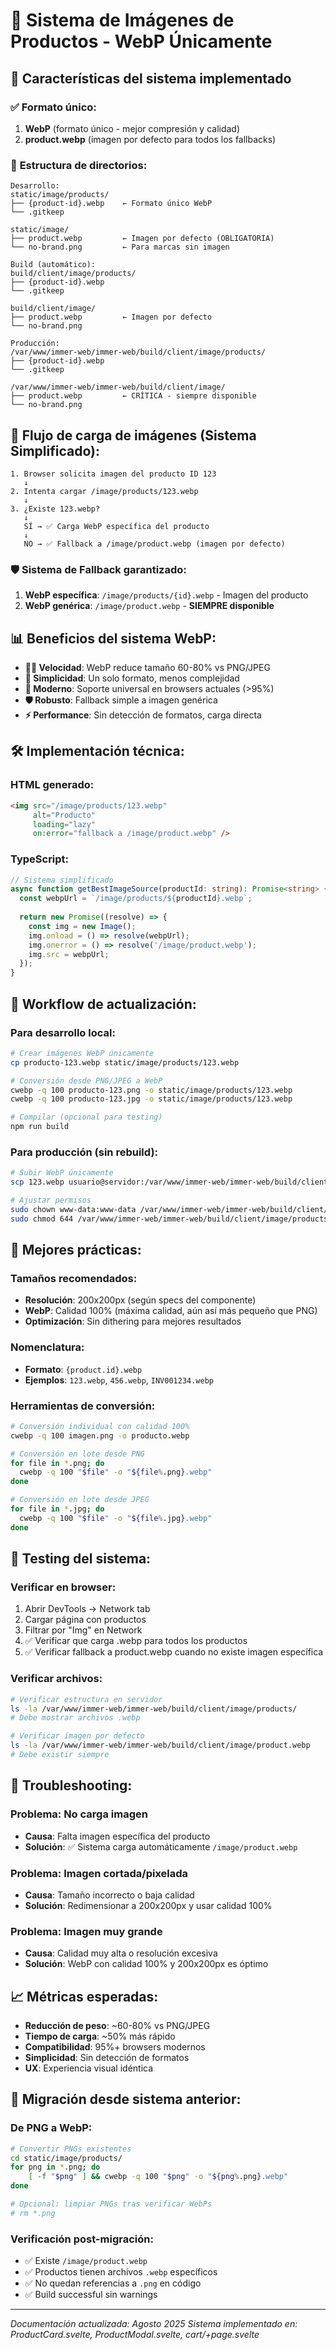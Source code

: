 # 📸 Sistema de Imágenes de Productos - WebP Únicamente

## 🚀 Características del sistema implementado

### ✅ **Formato único:**
1. **WebP** (formato único - mejor compresión y calidad)
2. **product.webp** (imagen por defecto para todos los fallbacks)

### 📂 **Estructura de directorios:**

```
Desarrollo:
static/image/products/
├── {product-id}.webp    ← Formato único WebP
└── .gitkeep

static/image/
├── product.webp         ← Imagen por defecto (OBLIGATORIA)
└── no-brand.png         ← Para marcas sin imagen

Build (automático):
build/client/image/products/
├── {product-id}.webp
└── .gitkeep

build/client/image/
├── product.webp         ← Imagen por defecto
└── no-brand.png

Producción:
/var/www/immer-web/immer-web/build/client/image/products/
├── {product-id}.webp
└── .gitkeep

/var/www/immer-web/immer-web/build/client/image/
├── product.webp         ← CRÍTICA - siempre disponible
└── no-brand.png
```

## 🔄 **Flujo de carga de imágenes (Sistema Simplificado):**

```
1. Browser solicita imagen del producto ID 123
   ↓
2. Intenta cargar /image/products/123.webp
   ↓
3. ¿Existe 123.webp?
   ↓
   SÍ → ✅ Carga WebP específica del producto
   ↓
   NO → ✅ Fallback a /image/product.webp (imagen por defecto)
```

### 🛡️ **Sistema de Fallback garantizado:**

1. **WebP específica**: `/image/products/{id}.webp` - Imagen del producto
2. **WebP genérica**: `/image/product.webp` - **SIEMPRE disponible**

## 📊 **Beneficios del sistema WebP:**

- **🏃‍♂️ Velocidad**: WebP reduce tamaño 60-80% vs PNG/JPEG
- **🎯 Simplicidad**: Un solo formato, menos complejidad
- **📱 Moderno**: Soporte universal en browsers actuales (>95%)
- **🛡️ Robusto**: Fallback simple a imagen genérica
- **⚡ Performance**: Sin detección de formatos, carga directa

## 🛠️ **Implementación técnica:**

### HTML generado:
```html
<img src="/image/products/123.webp" 
     alt="Producto"
     loading="lazy"
     on:error="fallback a /image/product.webp" />
```

### TypeScript:
```typescript
// Sistema simplificado
async function getBestImageSource(productId: string): Promise<string> {
  const webpUrl = `/image/products/${productId}.webp`;
  
  return new Promise((resolve) => {
    const img = new Image();
    img.onload = () => resolve(webpUrl);
    img.onerror = () => resolve('/image/product.webp');
    img.src = webpUrl;
  });
}
```

## 📝 **Workflow de actualización:**

### Para desarrollo local:
```bash
# Crear imágenes WebP únicamente
cp producto-123.webp static/image/products/123.webp

# Conversión desde PNG/JPEG a WebP
cwebp -q 100 producto-123.png -o static/image/products/123.webp
cwebp -q 100 producto-123.jpg -o static/image/products/123.webp

# Compilar (opcional para testing)
npm run build
```

### Para producción (sin rebuild):
```bash
# Subir WebP únicamente
scp 123.webp usuario@servidor:/var/www/immer-web/immer-web/build/client/image/products/

# Ajustar permisos
sudo chown www-data:www-data /var/www/immer-web/immer-web/build/client/image/products/123.webp
sudo chmod 644 /var/www/immer-web/immer-web/build/client/image/products/123.webp
```

## 🎯 **Mejores prácticas:**

### Tamaños recomendados:
- **Resolución**: 200x200px (según specs del componente)
- **WebP**: Calidad 100% (máxima calidad, aún así más pequeño que PNG)
- **Optimización**: Sin dithering para mejores resultados

### Nomenclatura:
- **Formato**: `{product.id}.webp`
- **Ejemplos**: `123.webp`, `456.webp`, `INV001234.webp`

### Herramientas de conversión:
```bash
# Conversión individual con calidad 100%
cwebp -q 100 imagen.png -o producto.webp

# Conversión en lote desde PNG
for file in *.png; do
  cwebp -q 100 "$file" -o "${file%.png}.webp"
done

# Conversión en lote desde JPEG
for file in *.jpg; do
  cwebp -q 100 "$file" -o "${file%.jpg}.webp"
done
```

## 🧪 **Testing del sistema:**

### Verificar en browser:
1. Abrir DevTools → Network tab
2. Cargar página con productos
3. Filtrar por "Img" en Network
4. ✅ Verificar que carga .webp para todos los productos
5. ✅ Verificar fallback a product.webp cuando no existe imagen específica

### Verificar archivos:
```bash
# Verificar estructura en servidor
ls -la /var/www/immer-web/immer-web/build/client/image/products/
# Debe mostrar archivos .webp

# Verificar imagen por defecto
ls -la /var/www/immer-web/immer-web/build/client/image/product.webp
# Debe existir siempre
```

## 🔧 **Troubleshooting:**

### Problema: No carga imagen
- **Causa**: Falta imagen específica del producto
- **Solución**: ✅ Sistema carga automáticamente `/image/product.webp`

### Problema: Imagen cortada/pixelada  
- **Causa**: Tamaño incorrecto o baja calidad
- **Solución**: Redimensionar a 200x200px y usar calidad 100%

### Problema: Imagen muy grande
- **Causa**: Calidad muy alta o resolución excesiva
- **Solución**: WebP con calidad 100% y 200x200px es óptimo

## 📈 **Métricas esperadas:**

- **Reducción de peso**: ~60-80% vs PNG/JPEG
- **Tiempo de carga**: ~50% más rápido
- **Compatibilidad**: 95%+ browsers modernos
- **Simplicidad**: Sin detección de formatos
- **UX**: Experiencia visual idéntica

## 🔄 **Migración desde sistema anterior:**

### De PNG a WebP:
```bash
# Convertir PNGs existentes
cd static/image/products/
for png in *.png; do
    [ -f "$png" ] && cwebp -q 100 "$png" -o "${png%.png}.webp"
done

# Opcional: limpiar PNGs tras verificar WebPs
# rm *.png
```

### Verificación post-migración:
- ✅ Existe `/image/product.webp`
- ✅ Productos tienen archivos `.webp` específicos
- ✅ No quedan referencias a `.png` en código
- ✅ Build successful sin warnings

---

*Documentación actualizada: Agosto 2025*
*Sistema implementado en: ProductCard.svelte, ProductModal.svelte, cart/+page.svelte*
